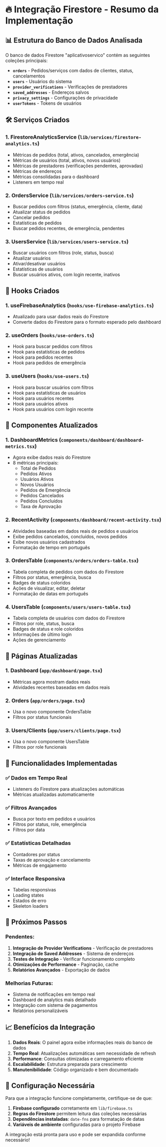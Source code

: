 # 🔥 Integração Firestore - Resumo da Implementação

## 📊 Estrutura do Banco de Dados Analisada

O banco de dados Firestore "aplicativoservico" contém as seguintes coleções principais:

- **`orders`** - Pedidos/serviços com dados de clientes, status, cancelamentos
- **`users`** - Usuários do sistema
- **`provider_verifications`** - Verificações de prestadores
- **`saved_addresses`** - Endereços salvos
- **`privacy_settings`** - Configurações de privacidade
- **`userTokens`** - Tokens de usuários

## 🛠️ Serviços Criados

### 1. FirestoreAnalyticsService (`lib/services/firestore-analytics.ts`)
- Métricas de pedidos (total, ativos, cancelados, emergência)
- Métricas de usuários (total, ativos, novos usuários)
- Métricas de prestadores (verificações pendentes, aprovadas)
- Métricas de endereços
- Métricas consolidadas para o dashboard
- Listeners em tempo real

### 2. OrdersService (`lib/services/orders-service.ts`)
- Buscar pedidos com filtros (status, emergência, cliente, data)
- Atualizar status de pedidos
- Cancelar pedidos
- Estatísticas de pedidos
- Buscar pedidos recentes, de emergência, pendentes

### 3. UsersService (`lib/services/users-service.ts`)
- Buscar usuários com filtros (role, status, busca)
- Atualizar usuários
- Ativar/desativar usuários
- Estatísticas de usuários
- Buscar usuários ativos, com login recente, inativos

## 🎣 Hooks Criados

### 1. useFirebaseAnalytics (`hooks/use-firebase-analytics.ts`)
- Atualizado para usar dados reais do Firestore
- Converte dados do Firestore para o formato esperado pelo dashboard

### 2. useOrders (`hooks/use-orders.ts`)
- Hook para buscar pedidos com filtros
- Hook para estatísticas de pedidos
- Hook para pedidos recentes
- Hook para pedidos de emergência

### 3. useUsers (`hooks/use-users.ts`)
- Hook para buscar usuários com filtros
- Hook para estatísticas de usuários
- Hook para usuários recentes
- Hook para usuários ativos
- Hook para usuários com login recente

## 🎨 Componentes Atualizados

### 1. DashboardMetrics (`components/dashboard/dashboard-metrics.tsx`)
- Agora exibe dados reais do Firestore
- 8 métricas principais:
  - Total de Pedidos
  - Pedidos Ativos
  - Usuários Ativos
  - Novos Usuários
  - Pedidos de Emergência
  - Pedidos Cancelados
  - Pedidos Concluídos
  - Taxa de Aprovação

### 2. RecentActivity (`components/dashboard/recent-activity.tsx`)
- Atividades baseadas em dados reais de pedidos e usuários
- Exibe pedidos cancelados, concluídos, novos pedidos
- Exibe novos usuários cadastrados
- Formatação de tempo em português

### 3. OrdersTable (`components/orders/orders-table.tsx`)
- Tabela completa de pedidos com dados do Firestore
- Filtros por status, emergência, busca
- Badges de status coloridos
- Ações de visualizar, editar, deletar
- Formatação de datas em português

### 4. UsersTable (`components/users/users-table.tsx`)
- Tabela completa de usuários com dados do Firestore
- Filtros por role, status, busca
- Badges de status e role coloridos
- Informações de último login
- Ações de gerenciamento

## 📱 Páginas Atualizadas

### 1. Dashboard (`app/dashboard/page.tsx`)
- Métricas agora mostram dados reais
- Atividades recentes baseadas em dados reais

### 2. Orders (`app/orders/page.tsx`)
- Usa o novo componente OrdersTable
- Filtros por status funcionais

### 3. Users/Clients (`app/users/clients/page.tsx`)
- Usa o novo componente UsersTable
- Filtros por role funcionais

## 🔄 Funcionalidades Implementadas

### ✅ Dados em Tempo Real
- Listeners do Firestore para atualizações automáticas
- Métricas atualizadas automaticamente

### ✅ Filtros Avançados
- Busca por texto em pedidos e usuários
- Filtros por status, role, emergência
- Filtros por data

### ✅ Estatísticas Detalhadas
- Contadores por status
- Taxas de aprovação e cancelamento
- Métricas de engajamento

### ✅ Interface Responsiva
- Tabelas responsivas
- Loading states
- Estados de erro
- Skeleton loaders

## 🚀 Próximos Passos

### Pendentes:
1. **Integração de Provider Verifications** - Verificação de prestadores
2. **Integração de Saved Addresses** - Sistema de endereços
3. **Testes de Integração** - Verificar funcionamento completo
4. **Otimizações de Performance** - Paginação, cache
5. **Relatórios Avançados** - Exportação de dados

### Melhorias Futuras:
- Sistema de notificações em tempo real
- Dashboard de analytics mais detalhado
- Integração com sistema de pagamentos
- Relatórios personalizáveis

## 📈 Benefícios da Integração

1. **Dados Reais**: O painel agora exibe informações reais do banco de dados
2. **Tempo Real**: Atualizações automáticas sem necessidade de refresh
3. **Performance**: Consultas otimizadas e carregamento eficiente
4. **Escalabilidade**: Estrutura preparada para crescimento
5. **Manutenibilidade**: Código organizado e bem documentado

## 🔧 Configuração Necessária

Para que a integração funcione completamente, certifique-se de que:

1. **Firebase configurado** corretamente em `lib/firebase.ts`
2. **Regras do Firestore** permitem leitura das coleções necessárias
3. **Dependências instaladas**: `date-fns` para formatação de datas
4. **Variáveis de ambiente** configuradas para o projeto Firebase

A integração está pronta para uso e pode ser expandida conforme necessário!
